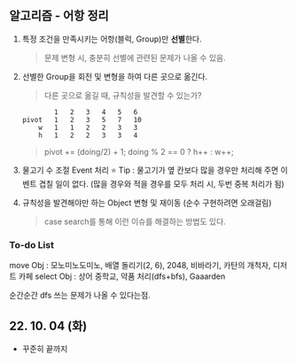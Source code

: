 ## 알고리즘 - 어항 정리

 1. 특정 조건을 만족시키는 어항(블럭, Group)만 **선별**한다.
    > 문제 변형 시, 충분히 선별에 관련된 문제가 나올 수 있음.

 2. 선별한 Group을 회전 및 변형을 하여 다른 곳으로 옮긴다.
    > 다른 곳으로 옮길 때, 규칙성을 발견할 수 있는가?

    ```
            1   2   3   4   5   6
    pivot   1   2   3   5   7   10
        w   1   1   2   2   3   3
        h   1   2   2   3   3   4
    ```

    > pivot += (doing/2) + 1;
    > doing % 2 == 0 ? h++ : w++;

 3. 물고기 수 조절 Event 처리
    :star: Tip : 물고기가 옆 칸보다 많을 경우만 처리해 주면 이벤트 겹칠 일이 없다.
        (많을 경우와 적을 경우를 모두 처리 시, 두번 중복 처리가 됨) 

 4. 규칙성을 발견해야만 하는 Object 변형 및 재이동 (순수 구현하려면 오래걸림)
    > case search를 통해 이런 이슈를 해결하는 방법도 있다.


### To-do List

move Obj   : 모노미노도미노, 배열 돌리기(2, 6), 2048, 비바라기, 카탄의 개척자, 디저트 카페
select Obj : 상어 중학교, 약품 처리(dfs+bfs), Gaaarden

순간순간 dfs 쓰는 문제가 나올 수 있다는점.

## 22. 10. 04 (화)

 - 꾸준히 끝까지
